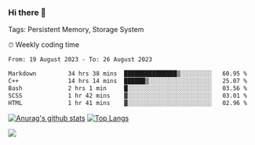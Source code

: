 ### Hi there 👋

Tags: Persistent Memory, Storage System

<!--

[![Anurag's github stats](https://github-readme-stats.vercel.app/api?username=wwyf)](https://github.com/anuraghazra/github-readme-stats)

[![Anurag's github stats](https://github-readme-stats.vercel.app/api?username=wwyf&count_private=true)](https://github.com/anuraghazra/github-readme-stats)


[![Top Langs](https://github-readme-stats.vercel.app/api/top-langs/?username=wwyf&count_private=true&&hide=jupyter%20notebook,html)](https://github.com/anuraghazra/github-readme-stats)



-->


⏱ Weekly coding time

<!--START_SECTION:waka-->

```txt
From: 19 August 2023 - To: 26 August 2023

Markdown         34 hrs 38 mins  ███████████████▒░░░░░░░░░   60.95 %
C++              14 hrs 14 mins  ██████▒░░░░░░░░░░░░░░░░░░   25.07 %
Bash             2 hrs 1 min     █░░░░░░░░░░░░░░░░░░░░░░░░   03.56 %
SCSS             1 hr 42 mins    ▓░░░░░░░░░░░░░░░░░░░░░░░░   03.01 %
HTML             1 hr 41 mins    ▓░░░░░░░░░░░░░░░░░░░░░░░░   02.96 %
```

<!--END_SECTION:waka-->



[![Anurag's github stats](https://github-readme-stats.vercel.app/api?username=wwyf&count_private=true&show_icons=true&hide_border=true)](https://github.com/anuraghazra/github-readme-stats) [![Top Langs](https://github-readme-stats.vercel.app/api/top-langs/?username=wwyf&count_private=true&hide=jupyter%20notebook,html,OpenEdge%20ABL&langs_count=10&layout=compact&hide_border=true)](https://github.com/anuraghazra/github-readme-stats)

<!--

[![willianrod's wakatime stats](https://github-readme-stats.vercel.app/api/wakatime?username=wwyf)](https://github.com/anuraghazra/github-readme-stats)


-->

![](https://hit.yhype.me/github/profile?user_id=23121291)
